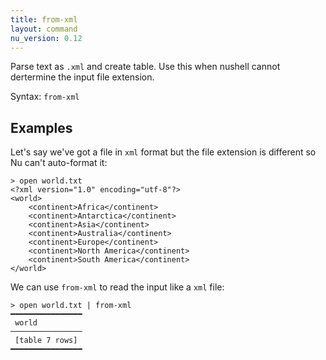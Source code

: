```yaml
---
title: from-xml
layout: command
nu_version: 0.12
---
```


Parse text as `.xml` and create table. Use this when nushell cannot dertermine the input file extension.

Syntax: `from-xml`

## Examples

Let's say we've got a file in `xml` format but the file extension is different so Nu can't auto-format it:

```shell
> open world.txt
<?xml version="1.0" encoding="utf-8"?>
<world>
    <continent>Africa</continent>
    <continent>Antarctica</continent>
    <continent>Asia</continent>
    <continent>Australia</continent>
    <continent>Europe</continent>
    <continent>North America</continent>
    <continent>South America</continent>
</world>
```

We can use `from-xml` to read the input like a `xml` file:

```shell
> open world.txt | from-xml
━━━━━━━━━━━━━━━━
 world
────────────────
 [table 7 rows]
━━━━━━━━━━━━━━━━
```
